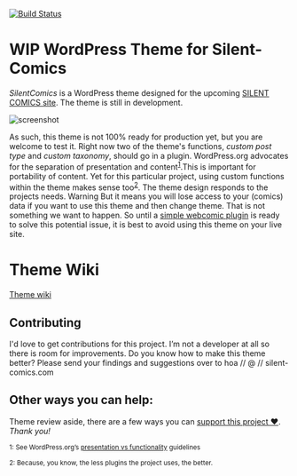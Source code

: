 [![Build Status](https://travis-ci.org/SilentComics/SilentComics-for-WordPress.svg?branch=master)](https://travis-ci.org/SilentComics/SilentComics-for-WordPress)

WIP WordPress Theme for Silent-Comics
=================================

*SilentComics* is a WordPress theme designed for the upcoming [SILENT COMICS site](http://silent-comics.com). The theme is still in development.

![screenshot](http://silentcomics.com/images/screenshot.png)

As such, this theme is not 100% ready for production yet, but you are welcome to test it. Right now two of the theme's functions, *custom post type* and *custom taxonomy*, should go in a plugin. WordPress.org advocates for the separation of presentation and content<sup>[1](#myfootnote1)</sup>.This is important for portability of content. Yet for this particular project, using custom functions within the theme makes sense too<sup>[2](#myfootnote2)</sup>. The theme design responds to the projects needs. Warning But it means you will lose access to your (comics) data if you want to use this theme and then change theme. That is not something we want to happen. So until a [simple webcomic plugin](https://github.com/SilentComics/strip) is ready to solve this potential issue, it is best to avoid using this theme on your live site.

# Theme Wiki
[Theme wiki](https://github.com/SilentComics/SilentComics-for-WordPress/wiki/Theme-set-up)

## Contributing
I'd love to get contributions for this project. I’m not a developer at all so there is room for improvements. Do you know how to make this theme better? Please send your findings and suggestions over to hoa // @ // silent-comics.com

## Other ways you can help:
Theme review aside, there are a few ways you can [support this project ♥](http://silentcomics.com/subscribe/). *Thank you!*

<small><a name="myfootnote1">1</a>: See WordPress.org’s [presentation vs functionality](https://make.wordpress.org/themes/handbook/review/required/#presentation-vs-functionality) guidelines</small>

<small><a name="myfootnote2">2</a>: Because, you know, the less plugins the project uses, the better.</small>